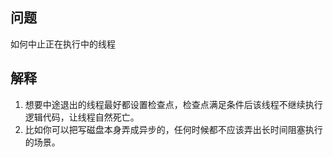 ## 问题
如何中止正在执行中的线程

## 解释
1. 想要中途退出的线程最好都设置检查点，检查点满足条件后该线程不继续执行逻辑代码，让线程自然死亡。
2. 比如你可以把写磁盘本身弄成异步的，任何时候都不应该弄出长时间阻塞执行的场景。